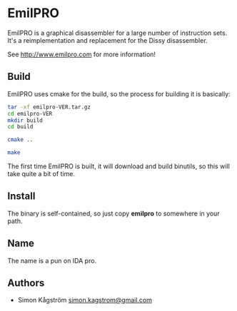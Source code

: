 EmilPRO
========
EmilPRO is a graphical disassembler for a large number of instruction
sets. It's a reimplementation and replacement for the Dissy disassembler.

See http://www.emilpro.com for more information!

Build
-----
EmilPRO uses cmake for the build, so the process for building it is basically:

```sh
tar -xf emilpro-VER.tar.gz
cd emilpro-VER
mkdir build
cd build

cmake ..

make
```

The first time EmilPRO is built, it will download and build binutils, so this
will take quite a bit of time.

Install
-------
The binary is self-contained, so just copy **emilpro** to somewhere in your path.

Name
----
The name is a pun on IDA pro.


Authors
-------
* Simon Kågström <simon.kagstrom@gmail.com>
 
